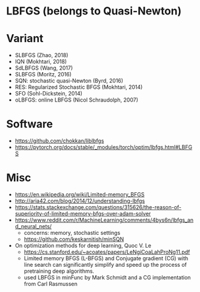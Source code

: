 # LBFGS (belongs to Quasi-Newton)

# Variant
* SLBFGS (Zhao, 2018)
* IQN (Mokhtari, 2018)
* SdLBFGS (Wang, 2017)
* SLBFGS (Moritz, 2016)
* SQN: stochastic quasi-Newton (Byrd, 2016)
* RES: Regularized Stochastic BFGS (Mokhtari, 2014)
* SFO (Sohl-Dickstein, 2014)
* oLBFGS: online LBFGS (Nicol Schraudolph, 2007)

# Software
* https://github.com/chokkan/liblbfgs
* https://pytorch.org/docs/stable/_modules/torch/optim/lbfgs.html#LBFGS

# Misc
* https://en.wikipedia.org/wiki/Limited-memory_BFGS
* http://aria42.com/blog/2014/12/understanding-lbfgs
* https://stats.stackexchange.com/questions/315626/the-reason-of-superiority-of-limited-memory-bfgs-over-adam-solver
* https://www.reddit.com/r/MachineLearning/comments/4bys6n/lbfgs_and_neural_nets/
  * concerns: memory, stochastic settings
  * https://github.com/keskarnitish/minSQN
* On optimization methods for deep learning, Quoc V. Le
  * https://cs.stanford.edu/~acoates/papers/LeNgiCoaLahProNg11.pdf
  * Limited memory BFGS (L-BFGS) and  Conjugate gradient (CG) with line search
    can significantly simplify and speed up the
    process of pretraining deep algorithms.
  * used LBFGS in minFunc by Mark Schmidt and a CG implementation from Carl Rasmussen
